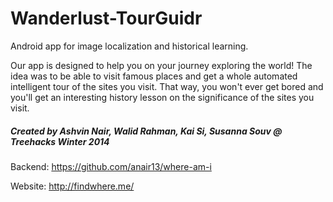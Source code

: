 # Wanderlust-TourGuidr
Android app for image localization and historical learning.

Our app is designed to help you on your journey exploring the world! The idea was to be able to visit famous places and get a whole automated intelligent tour of the sites you visit. That way, you won't ever get bored and you'll get an interesting history lesson on the significance of the sites you visit.

##### Created by Ashvin Nair, Walid Rahman, Kai Si, Susanna Souv  @ Treehacks Winter 2014

Backend:
https://github.com/anair13/where-am-i

Website:
http://findwhere.me/
